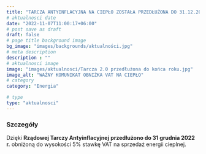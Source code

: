 ```yaml
---
title: "TARCZA ANTYINFLACYJNA NA CIEPŁO ZOSTAŁA PRZEDŁUŻONA DO 31.12.2022 R."
# aktualnosci date
date: "2022-11-07T11:00:17+06:00"
# post save as draft
draft: false
# page title background image
bg_image: "images/backgrounds/aktualności.jpg"
# meta description
description : ""
# aktualnosci image
image: "images/aktualnosci/Tarcza 2.0 przedłużona do końca roku.jpg"
image_alt: "WAŻNY KOMUNIKAT OBNIŻKA VAT NA CIEPŁO"
# category
category: "Energia"

# type
type: "aktualnosci"
---
```


### Szczegóły

Dzięki **Rządowej Tarczy Antyinflacyjnej**
**przedłużono do 31 grudnia 2022 r.**
obniżoną do wysokości 5% stawkę VAT na sprzedaż energii cieplnej.
